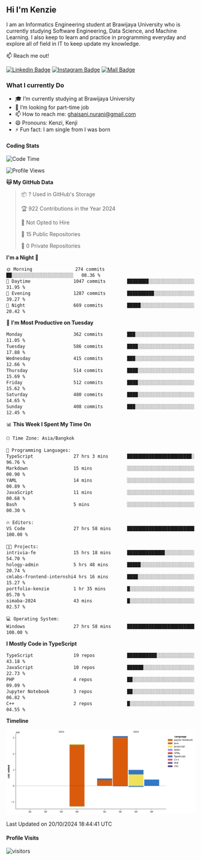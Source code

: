 ## Hi I'm Kenzie


I am an Informatics Engineering student at Brawijaya University who is currently studying Software Engineering, Data Science, and Machine Learning. I also keep to learn and practice in programming everyday and explore all of field in IT to keep update my knowledge.

:mailbox: Reach me out!

[![Linkedin Badge](https://img.shields.io/badge/-Kenzie_Taqiyassar-0e76a8?style=flat&labelColor=0e76a8&logo=linkedin&logoColor=white)](https://www.linkedin.com/in/kenzie-taqiyassar-37458b1aa/) 
[![Instagram Badge](https://img.shields.io/badge/-@__kenziehh_-e84393?style=flat&labelColor=e84393&logo=instagram&logoColor=white)](https://www.instagram.com/_kenziehh/) 
[![Mail Badge](https://img.shields.io/badge/-ghaisani.nurani-c0392b?style=flat&labelColor=c0392b&logo=gmail&logoColor=white)](mailto:ghaisani.nurani@gmail.com)

### What I currently Do

- 🎓 I’m currently studying at Brawijaya University
- 💼 I’m looking for part-time job
- 📫 How to reach me: ghaisani.nurani@gmail.com
- 😄 Pronouns: Kenzi, Kenji
- ⚡ Fun fact: I am single from I was born

#### Coding Stats
<!--START_SECTION:waka-->
![Code Time](http://img.shields.io/badge/Code%20Time-814%20hrs%2021%20mins-blue)

![Profile Views](http://img.shields.io/badge/Profile%20Views-0-blue)

**🐱 My GitHub Data** 

> 📦 ? Used in GitHub's Storage 
 > 
> 🏆 922 Contributions in the Year 2024
 > 
> 🚫 Not Opted to Hire
 > 
> 📜 15 Public Repositories 
 > 
> 🔑 0 Private Repositories 
 > 
**I'm a Night 🦉** 

```text
🌞 Morning                274 commits         ██░░░░░░░░░░░░░░░░░░░░░░░   08.36 % 
🌆 Daytime                1047 commits        ████████░░░░░░░░░░░░░░░░░   31.95 % 
🌃 Evening                1287 commits        ██████████░░░░░░░░░░░░░░░   39.27 % 
🌙 Night                  669 commits         █████░░░░░░░░░░░░░░░░░░░░   20.42 % 
```
📅 **I'm Most Productive on Tuesday** 

```text
Monday                   362 commits         ███░░░░░░░░░░░░░░░░░░░░░░   11.05 % 
Tuesday                  586 commits         ████░░░░░░░░░░░░░░░░░░░░░   17.88 % 
Wednesday                415 commits         ███░░░░░░░░░░░░░░░░░░░░░░   12.66 % 
Thursday                 514 commits         ████░░░░░░░░░░░░░░░░░░░░░   15.69 % 
Friday                   512 commits         ████░░░░░░░░░░░░░░░░░░░░░   15.62 % 
Saturday                 480 commits         ████░░░░░░░░░░░░░░░░░░░░░   14.65 % 
Sunday                   408 commits         ███░░░░░░░░░░░░░░░░░░░░░░   12.45 % 
```


📊 **This Week I Spent My Time On** 

```text
🕑︎ Time Zone: Asia/Bangkok

💬 Programming Languages: 
TypeScript               27 hrs 3 mins       ████████████████████████░   96.76 % 
Markdown                 15 mins             ░░░░░░░░░░░░░░░░░░░░░░░░░   00.90 % 
YAML                     14 mins             ░░░░░░░░░░░░░░░░░░░░░░░░░   00.89 % 
JavaScript               11 mins             ░░░░░░░░░░░░░░░░░░░░░░░░░   00.68 % 
Bash                     5 mins              ░░░░░░░░░░░░░░░░░░░░░░░░░   00.30 % 

🔥 Editors: 
VS Code                  27 hrs 58 mins      █████████████████████████   100.00 % 

🐱‍💻 Projects: 
intrivia-fe              15 hrs 18 mins      ██████████████░░░░░░░░░░░   54.70 % 
hology-admin             5 hrs 48 mins       █████░░░░░░░░░░░░░░░░░░░░   20.74 % 
cmlabs-frontend-internshi4 hrs 16 mins       ████░░░░░░░░░░░░░░░░░░░░░   15.27 % 
portfolio-kenzie         1 hr 35 mins        █░░░░░░░░░░░░░░░░░░░░░░░░   05.70 % 
simaba-2024              43 mins             █░░░░░░░░░░░░░░░░░░░░░░░░   02.57 % 

💻 Operating System: 
Windows                  27 hrs 58 mins      █████████████████████████   100.00 % 
```

**I Mostly Code in TypeScript** 

```text
TypeScript               19 repos            ███████████░░░░░░░░░░░░░░   43.18 % 
JavaScript               10 repos            ██████░░░░░░░░░░░░░░░░░░░   22.73 % 
PHP                      4 repos             ██░░░░░░░░░░░░░░░░░░░░░░░   09.09 % 
Jupyter Notebook         3 repos             ██░░░░░░░░░░░░░░░░░░░░░░░   06.82 % 
C++                      2 repos             █░░░░░░░░░░░░░░░░░░░░░░░░   04.55 % 
```



**Timeline**

![Lines of Code chart](https://raw.githubusercontent.com/kenziehh/kenziehh/master/assets/bar_graph.png)


 Last Updated on 20/10/2024 18:44:41 UTC
<!--END_SECTION:waka-->


#### Profile Visits

![visitors](https://visitor-badge.glitch.me/badge?page_id=kenziehh.kenziehh)





